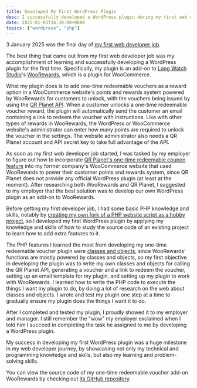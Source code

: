 ```yaml
---
title: Developed My First WordPress Plugin
desc: I successfully developed a WordPress plugin during my first web developer job.
date: 2025-01-03T16:30:08+0800
topics: ["wordpress", "php"]
---
```


3 January 2025 was the final day of [my first web developer job](2024-08-16-got-my-first-developer-job.md).

The best thing that came out from my first web developer job was my accomplishment of learning and successfully developing a WordPress plugin for the first time. Specifically, my plugin is an add-on to [Long Watch Studio](https://plugins.longwatchstudio.com/)'s [WooRewards](https://plugins.longwatchstudio.com/product/woorewards/), which is a plugin for WooCommerce.

What my plugin does is to add one-time redeemable vouchers as a reward option in a WooCommerce website's points and rewards system powered by WooRewards for customers to unlock, with the vouchers being issued by using the [QR Planet API](https://qrplanet.com/qr-code-api). When a customer unlocks a one-time redeemable voucher reward, the plugin will automatically send the customer an email containing a link to redeem the voucher with instructions. Like with other types of rewards in WooRewards, the WordPress or WooCommerce website's administrator can enter how many points are required to unlock the voucher in the settings. The website administrator also needs a QR Planet account and API secret key to take full advantage of the API.

As soon as my first web developer job started, I was tasked by my employer to figure out how to incorporate [QR Planet's one-time redeemable coupon feature](https://qrplanet.com/help/article/one-time-redeemable-qr-code-coupons) into my former company's WooCommerce website that used WooRewards to power their customer points and rewards system, since QR Planet does not provide any official WordPress plugin (at least at the moment). After researching both WooRewards and QR Planet, I suggested to my employer that the best solution was to develop our own WordPress plugin as an add-on to WooRewards.

Before getting my first developer job, I had some basic PHP knowledge and skills, notably by [creating my own fork of a PHP website script as a hobby project](2024-07-08-dipping-my-toes-in-php-for-my-hobby-project.md), so I developed my first WordPress plugin by applying my knowledge and skills of how to study the source code of an existing project to learn how to add extra features to it.

The PHP features I learned the most from developing my one-time redeemable voucher plugin were [classes and objects](https://www.php.net/manual/en/language.oop5.php), since WooRewards' functions are mostly powered by classes and objects, so my first objective in developing the plugin was to write my own classes and objects for calling the QR Planet API, generating a voucher and a link to redeem the voucher, setting up an email template for my plugin, and setting up my plugin to work with WooRewards. I learned how to write the PHP code to execute the things I want my plugin to do, by doing a lot of research on the web about classes and objects. I wrote and test my plugin one step at a time to gradually ensure my plugin does the things I want it to do.

After I completed and tested my plugin, I proudly showed it to my employer and manager. I still remember the "wow" my employer exclaimed when I told him I succeed in completing the task he assigned to me by developing a WordPress plugin.

My success in developing my first WordPress plugin was a huge milestone in my web developer journey, by showcasing not only my technical and programming knowledge and skills, but also my learning and problem-solving skills.

You can view the source code of my one-time redeemable voucher add-on WooRewards by checking out [its GitHub repository](https://github.com/helenclx/woorewards-addon-one-time-voucher).
